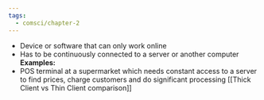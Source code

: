 ```yaml
---
tags:
  - comsci/chapter-2
---
```


- Device or software that can only work online 
- Has to be continuously connected to a server or another computer
**Examples:**
- POS terminal at a supermarket which needs constant access to a server to find prices, charge customers and do significant processing
[[Thick Client vs Thin Client comparison]]

